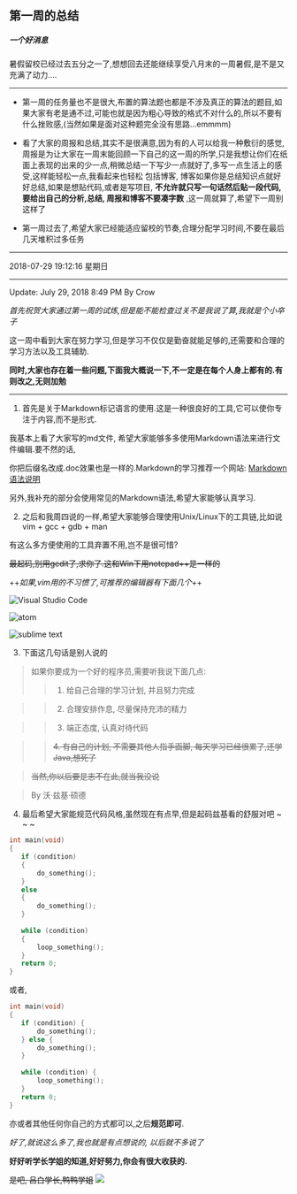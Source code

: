 ## 第一周的总结

#####  一个好消息
暑假留校已经过去五分之一了,想想回去还能继续享受八月末的一周暑假,是不是又充满了动力....

 

------------

- 第一周的任务量也不是很大,布置的算法题也都是不涉及真正的算法的题目,如果大家有老是通不过,可能也就是因为粗心导致的格式不对什么的,所以不要有什么挫败感,(当然如果是面对这种题完全没有思路...emmmm)

- 看了大家的周报和总结,其实不是很满意,因为有的人可以给我一种敷衍的感觉,周报是为让大家在一周末能回顾一下自己的这一周的所学,只是我想让你们在纸面上表现的出来的少一点,稍微总结一下写少一点就好了,多写一点生活上的感受,这样能轻松一点,我看起来也轻松	包括博客,	博客如果你是总结知识点就好好总结,如果是想贴代码,或者是写项目, **不允许就只写一句话然后贴一段代码,要给出自己的分析,总结, 周报和博客不要凑字数** ,这一周就算了,希望下一周别这样了

- 第一周过去了,希望大家已经能适应留校的节奏,合理分配学习时间,不要在最后几天堆积过多任务

------------


2018-07-29 19:12:16 星期日

***

Update: July 29, 2018 8:49 PM By Crow

*首先祝贺大家通过第一周的试炼,但是能不能检查过关不是我说了算,我就是个小卒子*

这一周中看到大家在努力学习,但是学习不仅仅是勤奋就能足够的,还需要和合理的学习方法以及工具辅助.

**同时,大家也存在着一些问题,下面我大概说一下,不一定是在每个人身上都有的.有则改之,无则加勉**

_ _ _

1. 首先是关于Markdown标记语言的使用.这是一种很良好的工具,它可以使你专注于内容,而不是形式.

 我基本上看了大家写的md文件, 希望大家能够多多使用Markdown语法来进行文件编辑.要不然的话,
 
 你把后缀名改成.doc效果也是一样的.Markdown的学习推荐一个网站: [Markdown语法说明](https://www.appinn.com/markdown/)
 
 另外,我补充的部分会使用常见的Markdown语法,希望大家能够认真学习.

2. 之后和我周四说的一样,希望大家能够合理使用Unix/Linux下的工具链,比如说vim + gcc + gdb + man

 有这么多方便使用的工具弃置不用,岂不是很可惜?
 
 ~~最起码,别用gedit了,求你了.这和Win下用notepad++是一样的~~
 
 ++*如果,vim用的不习惯了,可推荐的编辑器有下面几个*++
 
 ![Visual Studio Code](http://p8pmsq2a4.bkt.clouddn.com/vscode.png)
 
 ![atom](http://p8pmsq2a4.bkt.clouddn.com/atom.png)
 
 ![sublime text](http://p8pmsq2a4.bkt.clouddn.com/st.png)
 
3. 下面这几句话是别人说的

 > 如果你要成为一个好的程序员,需要听我说下面几点:
 >
 > > 1. 给自己合理的学习计划, 并且努力完成

 > > 2. 合理安排作息, 尽量保持充沛的精力

 > > 3. 端正态度, 认真对待代码

 > > ~~4. 有自己的计划, 不需要其他人指手画脚, 每天学习已经很累了,还学Java,想死了~~

 > ~~当然,你以后要是志不在此,就当我没说~~

 >    By 沃·兹基·硕德

4. 最后希望大家能规范代码风格,虽然现在有点早,但是起码兹基看的舒服对吧 ~ ~ ~

 ```cpp
int main(void)
{
    if (condition)
	{
	    do_something();
	}
	else
	{
	    do_something();
	}
	
	while (condition)
	{
	    loop_something();
	}
	return 0;
}
```

 或者,

 ```cpp
 int main(void)
{
    if (condition) {
	    do_something();
	} else {
	    do_something();
	}
	
	while (condition) {
	    loop_something();
	}
	return 0;
}
 ```
 
 亦或者其他任何你自己的方式都可以,之后**规范即可**.
 
 *好了,就说这么多了,我也就是有点想说的, 以后就不多说了*
 
 **好好听学长学姐的知道,好好努力,你会有很大收获的.**
 
 ~~是吧, 吕白学长,鸭鸭学姐~~ 
![](http://p8pmsq2a4.bkt.clouddn.com/e0f7919a3c5fff3b5dc0193df8e6c090.jpg)